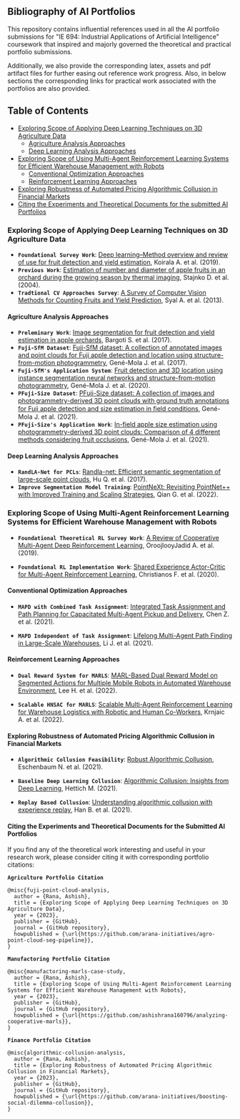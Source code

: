 ## Bibliography of AI Portfolios

This repository contains influential references used in all the AI portfolio submissions for
"IE 694: Industrial Applications of Artificial Intelligence" coursework
that inspired and majorly governed the theoretical and practical portfolio submissions.

Additionally, we also provide the corresponding latex, assets and pdf artifact files for further easing out reference work progress.
Also, in below sections the corresponding links for practical work associated with the portfolios are also provided.

## Table of Contents

* [Exploring Scope of Applying Deep Learning Techniques on 3D Agriculture Data](#exploring-scope-of-applying-deep-learning-techniques-on-3d-agriculture-data)
  * [Agriculture Analysis Approaches](#agriculture-analysis-approaches)
  * [Deep Learning Analysis Approaches](#deep-learning-analysis-approaches)
* [Exploring Scope of Using Multi-Agent Reinforcement Learning Systems for Efficient Warehouse Management with Robots](exploring-scope-of-using-multi-agent-reinforcement-learning-systems-for-efficient-warehouse-management-with-robots)
  * [Conventional Optimization Approaches](#conventional-optimization-approaches)
  * [Reinforcement Learning Approaches](#reinforcement-learning-approaches)
* [Exploring Robustness of Automated Pricing Algorithmic Collusion in Financial Markets](exploring-robustness-of-automated-pricing-algorithmic-collusion-in-financial-markets)
* [Citing the Experiments and Theoretical Documents for the submitted AI Portfolios](#citing-the-experiments-and-theoretical-documents-for-the-submitted-ai-portfolios)

### Exploring Scope of Applying Deep Learning Techniques on 3D Agriculture Data

* **`Foundational Survey Work`**: [Deep learning–Method overview and review of use for fruit detection and yield estimation](https://doi.org/10.1016/j.compag.2019.04.017), Koirala A. et al. (2019).
* **`Previous Work`**: [Estimation of number and diameter of apple fruits in an orchard during the growing season by thermal imaging](https://doi.org/10.1016/S0168-1699(03)00086-3), Stajnko D. et al. (2004).
* **`Tradtional CV Approaches Survey`**: [A  Survey of Computer Vision Methods for Counting Fruits and Yield Prediction](http://www.ijcse.net/docs/IJCSE13-02-06-038.pdf), Syal A. et al. (2013).

#### Agriculture Analysis Approaches

* **`Preleminary Work`**: [Image segmentation for fruit detection and yield estimation in apple orchards](https://doi.org/10.1002/rob.21699), Bargoti S. et al. (2017).
* **`Fuji-SfM Dataset`**: [Fuji-SfM dataset: A collection of annotated images and point clouds for Fuji apple detection and location using structure-from-motion photogrammetry](https://doi.org/10.1016/j.dib.2020.105591), Gené-Mola J. et al. (2017).
* **`Fuji-SfM's Application System`**: [Fruit detection and 3D location using instance segmentation neural networks and structure-from-motion photogrammetry](https://doi.org/10.1016/j.compag.2019.105165), Gené-Mola J. et al. (2020).
* **`PFuji-Size Dataset`**: [PFuji-Size dataset: A collection of images and photogrammetry-derived 3D point clouds with ground truth annotations for Fuji apple detection and size estimation in ﬁeld conditions](https://doi.org/10.1016/j.dib.2021.107629), Gené-Mola J. et al. (2021).
* **`PFuji-Size's Application Work`**: [In-field apple size estimation using photogrammetry-derived 3D point clouds: Comparison of 4 different methods considering fruit occlusions](https://doi.org/10.1016/j.compag.2021.106343), Gené-Mola J. et al. (2021).

#### Deep Learning Analysis Approaches

* **`RandLA-Net for PCLs`**: [Randla-net: Efficient semantic segmentation of large-scale point clouds](https://arxiv.org/abs/1911.11236), Hu Q. et al. (2017).
* **`Improve Segmentation Model Training`**: [PointNeXt: Revisiting PointNet++ with Improved Training and Scaling Strategies](https://arxiv.org/abs/2206.04670), Qian G. et al. (2022).

### Exploring Scope of Using Multi-Agent Reinforcement Learning Systems for Efficient Warehouse Management with Robots

* **`Foundational Theoretical RL Survey Work`**: [A Review of Cooperative Multi-Agent Deep Reinforcement Learning](https://arxiv.org/abs/1908.03963), OroojlooyJadid A. et al. (2019).

* **`Foundational RL Implementation Work`**: [Shared Experience Actor-Critic for Multi-Agent Reinforcement Learning](https://arxiv.org/abs/2006.07169), Christianos F. et al. (2020).

#### Conventional Optimization Approaches

* **`MAPD with Combined Task Assignment`**: [Integrated Task Assignment and Path Planning for Capacitated Multi-Agent Pickup and Delivery](https://ieeexplore.ieee.org/abstract/document/9410352), Chen Z. et al. (2021).

* **`MAPD Independent of Task Assignment`**: [Lifelong Multi-Agent Path Finding in Large-Scale Warehouses](https://arxiv.org/abs/2005.07371), Li J. et al. (2021).

#### Reinforcement Learning Approaches

* **`Dual Reward System for MARLS`**: [MARL-Based Dual Reward Model on Segmented Actions for Multiple Mobile Robots in Automated Warehouse Environment](https://www.mdpi.com/2076-3417/12/9/4703), Lee H. et al. (2022).

* **`Scalable HNSAC for MARLS`**: [Scalable Multi-Agent Reinforcement Learning for Warehouse Logistics with Robotic and Human Co-Workers](https://arxiv.org/abs/2212.11498), Krnjaic A. et al. (2022).

#### Exploring Robustness of Automated Pricing Algorithmic Collusion in Financial Markets

* **`Algorithmic Collusion Feasibility`**: [Robust Algorithmic Collusion](https://arxiv.org/abs/2201.00345), Eschenbaum N. et al. (2021).

* **`Baseline Deep Learning Collusion`**: [Algorithmic Collusion: Insights from Deep Learning](https://papers.ssrn.com/sol3/papers.cfm?abstract_id=3785966), Hettich M. (2021).

* **`Replay Based Collusion`**: [Understanding algorithmic collusion with experience replay](https://arxiv.org/abs/2102.09139), Han B. et al. (2021).

#### Citing the Experiments and Theoretical Documents for the Submitted AI Portfolios

If you find any of the theoretical work interesting and useful in your research work, please consider citing it with
corresponding portfolio citations:

**`Agriculture Portfolio Citation`**

```
@misc{fuji-point-cloud-analysis,
  author = {Rana, Ashish},
  title = {Exploring Scope of Applying Deep Learning Techniques on 3D Agriculture Data},
  year = {2023},
  publisher = {GitHub},
  journal = {GitHub repository},
  howpublished = {\url{https://github.com/arana-initiatives/agro-point-cloud-seg-pipeline}},
}
```

**`Manufactoring Portfolio Citation`**

```
@misc{manufactoring-marls-case-study,
  author = {Rana, Ashish},
  title = {Exploring Scope of Using Multi-Agent Reinforcement Learning Systems for Efficient Warehouse Management with Robots},
  year = {2023},
  publisher = {GitHub},
  journal = {GitHub repository},
  howpublished = {\url{https://github.com/ashishrana160796/analyzing-cooperative-marls}},
}
```

**`Finance Portfolio Citation`**

```
@misc{algorithmic-collusion-analysis,
  author = {Rana, Ashish},
  title = {Exploring Robustness of Automated Pricing Algorithmic Collusion in Financial Markets},
  year = {2023},
  publisher = {GitHub},
  journal = {GitHub repository},
  howpublished = {\url{https://github.com/arana-initiatives/boosting-social-dilemma-collusion}},
}
```

